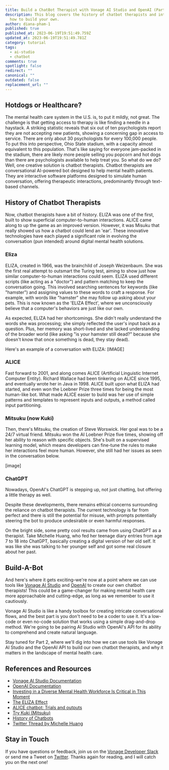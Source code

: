 ```yaml
---
title: Build a ChatBot Therapist with Vonage AI Studio and OpenAI (Part I)
description: This blog covers the history of chatbot therapists and introduces
  how to build your own.
author: diana-pham-1
published: true
published_at: 2023-06-19T19:51:49.759Z
updated_at: 2023-06-19T19:51:49.781Z
category: tutorial
tags:
  - ai-studio
  - chatbot
comments: true
spotlight: false
redirect: ""
canonical: ""
outdated: false
replacement_url: ""
---
```

## Hotdogs or Healthcare?

The mental health care system in the U.S. is, to put it mildly, not great. The challenge is that getting access to therapy is like finding a needle in a haystack. A striking statistic reveals that six out of ten psychologists report they are not accepting new patients, showing a concerning gap in access to service. There are only about 30 psychologists for every 100,000 people. To put this into perspective, Ohio State stadium, with a capacity almost equivalent to this population. That's like saying for everyone jam-packed in the stadium, there are likely more people selling you popcorn and hot dogs than there are psychologists available to help treat you. So what do we do? Well, one creative solution is chatbot therapists. Chatbot therapists are conversational AI-powered bot designed to help mental health patients. They are interactive software platforms designed to simulate human conversation, offering therapeutic interactions, predominantly through text-based channels.

## History of Chatbot Therapists

Now, chatbot therapists have a bit of history. ELIZA was one of the first, built to show superficial computer-to-human interactions. ALICE came along to up the game as an improved version. However, it was Misuku that really showed us how a chatbot could lend an 'ear'. These innovative technologies have each played a significant role in evolving the conversation (pun intended) around digital mental health solutions.

### Eliza

ELIZA, created in 1966, was the brainchild of Joseph Weizenbaum. She was the first real attempt to outsmart the Turing test, aiming to show just how similar computer-to-human interactions could seem. ELIZA used different scripts (like acting as a "doctor") and pattern matching to keep the conversation going. This involved searching sentences for keywords (like "hamster") and assigning values to these words to craft a response. For example, with words like "hamster" she may follow up asking about your pets. This is now known as the 'ELIZA Effect', where we unconsciously believe that a computer's behaviors are just like our own.

As expected, ELIZA had her shortcomings. She didn't really understand the words she was processing; she simply reflected the user's input back as a question. Plus, her memory was short-lived and she lacked understanding of the broader world (like asking "is your hamster still dead?" because she doesn't know that once something is dead, they stay dead).

Here's an example of a conversation with ELIZA:
[IMAGE]

### ALICE

Fast forward to 2001, and along comes ALICE (Artificial Linguistic Internet Computer Entity). Richard Wallace had been tinkering on ALICE since 1995, and eventually wrote her in Java in 1998. ALICE built upon what ELIZA had started, and even won the Loebner Prize three times for being the most human-like bot. What made ALICE easier to build was her use of simple patterns and templates to represent inputs and outputs, a method called input partitioning.

### Mitsuku (now Kuki)

Then, there's Mitsuku, the creation of Steve Worswick. Her goal was to be a 24/7 virtual friend. Mitsuku won the AI Loebner Prize five times, showing off her ability to reason with specific objects. She's built on a supervised learning model, which means developers can fine-tune the rules to make her interactions feel more human. However, she still had her issues as seen in the conversation below.

[image]

### ChatGPT

Nowadays, OpenAI's ChatGPT is stepping up, not just chatting, but offering a little therapy as well.

Despite these developments, there remains ethical concerns surrounding the reliance on chatbot therapists. The current technology is far from perfect and there is still the potential for misuse, with prompts potentially steering the bot to produce undesirable or even harmful responses.

On the bright side, some pretty cool results came from using ChatGPT as a therapist. Take Michelle Huang, who fed her teenage diary entries from age 7 to 18 into ChatGPT, basically creating a digital version of her old self. It was like she was talking to her younger self and got some real closure about her past. 

## Build-A-Bot

And here's where it gets exciting–we're now at a point where we can use tools like [Vonage AI Studio](https://studio.docs.ai.vonage.com/) and [OpenAI](https://openai.com/) to create our own chatbot therapists! This could be a game-changer for making mental health care more approachable and cutting-edge, as long as we remember to use it cautiously.

Vonage AI Studio is like a handy toolbox for creating intricate conversational flows, and the best part is you don't need to be a coder to use it. It's a low-code or even no-code solution that works using a simple drag-and-drop method. We're going to be pairing AI Studio with OpenAI's API for its ability to comprehend and create natural language.

Stay tuned for Part 2, where we'll dig into how we can use tools like Vonage AI Studio and the OpenAI API to build our own chatbot therapists, and why it matters in the landscape of mental health care.

## References and Resources

- [Vonage AI Studio Documentation](https://studio.docs.ai.vonage.com/)
- [OpenAI Documentation](https://platform.openai.com/docs/)
- [Investing in a Diverse Mental Health Workforce Is Critical in This Moment](https://healthcity.bmc.org/policy-and-industry/investing-diverse-mental-health-workforce-critical-moment#:~:text=According%20to%20a%202020%20report,even%20lower%20in%20rural%20communities.)
- [The ELIZA Effect](https://99percentinvisible.org/episode/the-eliza-effect/)
- [ALICE chatbot: Trials and outputs](https://www.researchgate.net/publication/289684788_ALICE_chatbot_Trials_and_outputs)
- [Try Kuki (Mitsuku)](https://www.kuki.ai/)
- [History of Chatbots](https://www.codecademy.com/article/history-of-chatbots)
- [Twitter Thread by Michelle Huang](https://twitter.com/michellehuang42/status/1597005489413713921?lang=en)

## Stay in Touch

If you have questions or feedback, join us on the  [Vonage Developer Slack](https://developer.vonage.com/community/slack)  or send me a Tweet on [Twitter](https://twitter.com/dianasoyster). Thanks again for reading, and I will catch you on the next one!